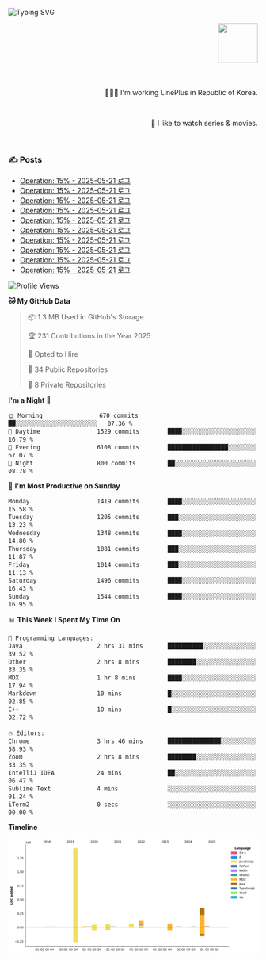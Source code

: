 ![Typing SVG](https://readme-typing-svg.herokuapp.com/?lines=Hello,+I'm+Changkwon+😎&height=150&width=1024&size=40&color=458588&background=282828&center=true&vCenter=true&multiline=false&duration=2000&pause=0)

<div align=right>
  <a href="https://github.com/devxb/gitanimals">
    <img
      src="https://render.gitanimals.org/lines/spearkkk?pet-id=624227435622945015"
      width="80"
      height="80"
    />
  </a>
  <br/>
  <br/>  
  <br/>
  
  👨🏼‍💻 I'm working LinePlus in Republic of Korea.
  
  <br/>
  
  🍿 I like to watch series & movies.
  
  <br/>

</div>
  
<div align=left>
  
  <div>
    
  ### ✍️ Posts
    
  </div>
  
  <!-- BLOGPOSTS:START -->
- [Operation: 15% - 2025-05-21 로그](https://spearkkk.dev/kr/blog/operation-15-log-2025-05-21)
- [Operation: 15% - 2025-05-21 로그](https://spearkkk.dev/kr/blog/operation-15-log-2025-05-21)
- [Operation: 15% - 2025-05-21 로그](https://spearkkk.dev/kr/blog/operation-15-log-2025-05-21)
- [Operation: 15% - 2025-05-21 로그](https://spearkkk.dev/kr/blog/operation-15-log-2025-05-21)
- [Operation: 15% - 2025-05-21 로그](https://spearkkk.dev/kr/blog/operation-15-log-2025-05-21)
- [Operation: 15% - 2025-05-21 로그](https://spearkkk.dev/kr/blog/operation-15-log-2025-05-21)
- [Operation: 15% - 2025-05-21 로그](https://spearkkk.dev/kr/blog/operation-15-log-2025-05-21)
- [Operation: 15% - 2025-05-21 로그](https://spearkkk.dev/kr/blog/operation-15-log-2025-05-21)
- [Operation: 15% - 2025-05-21 로그](https://spearkkk.dev/kr/blog/operation-15-log-2025-05-21)
- [Operation: 15% - 2025-05-21 로그](https://spearkkk.dev/kr/blog/operation-15-log-2025-05-21)
<!-- BLOGPOSTS:END -->

  
<!--START_SECTION:waka-->
![Profile Views](http://img.shields.io/badge/Profile%20Views-1-blue)

**🐱 My GitHub Data** 

> 📦 1.3 MB Used in GitHub's Storage 
 > 
> 🏆 231 Contributions in the Year 2025
 > 
> 💼 Opted to Hire
 > 
> 📜 34 Public Repositories 
 > 
> 🔑 8 Private Repositories 
 > 
**I'm a Night 🦉** 

```text
🌞 Morning                670 commits         ██░░░░░░░░░░░░░░░░░░░░░░░   07.36 % 
🌆 Daytime                1529 commits        ████░░░░░░░░░░░░░░░░░░░░░   16.79 % 
🌃 Evening                6108 commits        █████████████████░░░░░░░░   67.07 % 
🌙 Night                  800 commits         ██░░░░░░░░░░░░░░░░░░░░░░░   08.78 % 
```
📅 **I'm Most Productive on Sunday** 

```text
Monday                   1419 commits        ████░░░░░░░░░░░░░░░░░░░░░   15.58 % 
Tuesday                  1205 commits        ███░░░░░░░░░░░░░░░░░░░░░░   13.23 % 
Wednesday                1348 commits        ████░░░░░░░░░░░░░░░░░░░░░   14.80 % 
Thursday                 1081 commits        ███░░░░░░░░░░░░░░░░░░░░░░   11.87 % 
Friday                   1014 commits        ███░░░░░░░░░░░░░░░░░░░░░░   11.13 % 
Saturday                 1496 commits        ████░░░░░░░░░░░░░░░░░░░░░   16.43 % 
Sunday                   1544 commits        ████░░░░░░░░░░░░░░░░░░░░░   16.95 % 
```


📊 **This Week I Spent My Time On** 

```text
💬 Programming Languages: 
Java                     2 hrs 31 mins       ██████████░░░░░░░░░░░░░░░   39.52 % 
Other                    2 hrs 8 mins        ████████░░░░░░░░░░░░░░░░░   33.35 % 
MDX                      1 hr 8 mins         ████░░░░░░░░░░░░░░░░░░░░░   17.94 % 
Markdown                 10 mins             █░░░░░░░░░░░░░░░░░░░░░░░░   02.85 % 
C++                      10 mins             █░░░░░░░░░░░░░░░░░░░░░░░░   02.72 % 

🔥 Editors: 
Chrome                   3 hrs 46 mins       ███████████████░░░░░░░░░░   58.93 % 
Zoom                     2 hrs 8 mins        ████████░░░░░░░░░░░░░░░░░   33.35 % 
IntelliJ IDEA            24 mins             ██░░░░░░░░░░░░░░░░░░░░░░░   06.47 % 
Sublime Text             4 mins              ░░░░░░░░░░░░░░░░░░░░░░░░░   01.24 % 
iTerm2                   0 secs              ░░░░░░░░░░░░░░░░░░░░░░░░░   00.00 % 
```

**Timeline**

![Lines of Code chart](https://raw.githubusercontent.com/spearkkk/spearkkk/main/assets/bar_graph.png)


<!--END_SECTION:waka-->
</div>

